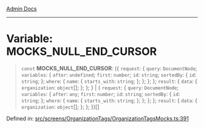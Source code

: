 [Admin Docs](/)

***

# Variable: MOCKS\_NULL\_END\_CURSOR

> `const` **MOCKS\_NULL\_END\_CURSOR**: (\{ `request`: \{ `query`: `DocumentNode`; `variables`: \{ `after`: `undefined`; `first`: `number`; `id`: `string`; `sortedBy`: \{ `id`: `string`; \}; `where`: \{ `name`: \{ `starts_with`: `string`; \}; \}; \}; \}; `result`: \{ `data`: \{ `organization`: `object`[]; \}; \}; \} \| \{ `request`: \{ `query`: `DocumentNode`; `variables`: \{ `after`: `any`; `first`: `number`; `id`: `string`; `sortedBy`: \{ `id`: `string`; \}; `where`: \{ `name`: \{ `starts_with`: `string`; \}; \}; \}; \}; `result`: \{ `data`: \{ `organization`: `object`[]; \}; \}; \})[]

Defined in: [src/screens/OrganizationTags/OrganizationTagsMocks.ts:391](https://github.com/PalisadoesFoundation/talawa-admin/blob/main/src/screens/OrganizationTags/OrganizationTagsMocks.ts#L391)
